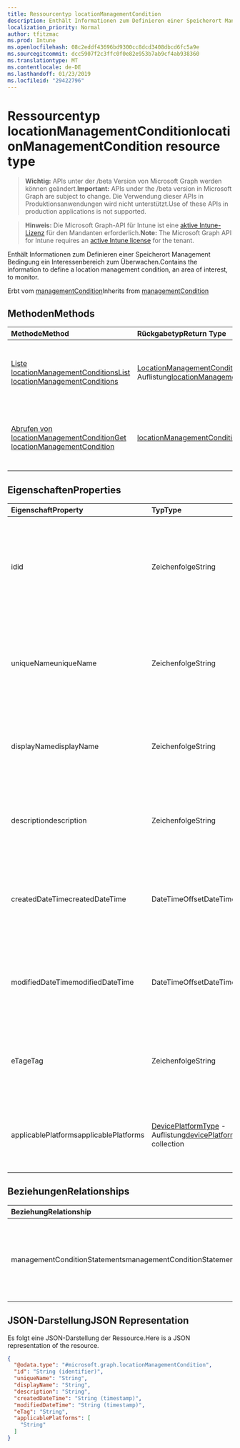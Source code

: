 ```yaml
---
title: Ressourcentyp locationManagementCondition
description: Enthält Informationen zum Definieren einer Speicherort Management Bedingung ein Interessenbereich zum Überwachen.
localization_priority: Normal
author: tfitzmac
ms.prod: Intune
ms.openlocfilehash: 08c2eddf43696bd9300cc8dcd3408dbcd6fc5a9e
ms.sourcegitcommit: dcc5907f2c3ffc0f0e82e953b7ab9cf4ab938360
ms.translationtype: MT
ms.contentlocale: de-DE
ms.lasthandoff: 01/23/2019
ms.locfileid: "29422796"
---
```

# <a name="locationmanagementcondition-resource-type"></a><span data-ttu-id="9c128-103">Ressourcentyp locationManagementCondition</span><span class="sxs-lookup"><span data-stu-id="9c128-103">locationManagementCondition resource type</span></span>

> <span data-ttu-id="9c128-104">**Wichtig:** APIs unter der /beta Version von Microsoft Graph werden können geändert.</span><span class="sxs-lookup"><span data-stu-id="9c128-104">**Important:** APIs under the /beta version in Microsoft Graph are subject to change.</span></span> <span data-ttu-id="9c128-105">Die Verwendung dieser APIs in Produktionsanwendungen wird nicht unterstützt.</span><span class="sxs-lookup"><span data-stu-id="9c128-105">Use of these APIs in production applications is not supported.</span></span>

> <span data-ttu-id="9c128-106">**Hinweis:** Die Microsoft Graph-API für Intune ist eine [aktive Intune-Lizenz](https://go.microsoft.com/fwlink/?linkid=839381) für den Mandanten erforderlich.</span><span class="sxs-lookup"><span data-stu-id="9c128-106">**Note:** The Microsoft Graph API for Intune requires an [active Intune license](https://go.microsoft.com/fwlink/?linkid=839381) for the tenant.</span></span>

<span data-ttu-id="9c128-107">Enthält Informationen zum Definieren einer Speicherort Management Bedingung ein Interessenbereich zum Überwachen.</span><span class="sxs-lookup"><span data-stu-id="9c128-107">Contains the information to define a location management condition, an area of interest, to monitor.</span></span>


<span data-ttu-id="9c128-108">Erbt vom [managementCondition](../resources/intune-fencing-managementcondition.md)</span><span class="sxs-lookup"><span data-stu-id="9c128-108">Inherits from [managementCondition](../resources/intune-fencing-managementcondition.md)</span></span>

## <a name="methods"></a><span data-ttu-id="9c128-109">Methoden</span><span class="sxs-lookup"><span data-stu-id="9c128-109">Methods</span></span>
|<span data-ttu-id="9c128-110">Methode</span><span class="sxs-lookup"><span data-stu-id="9c128-110">Method</span></span>|<span data-ttu-id="9c128-111">Rückgabetyp</span><span class="sxs-lookup"><span data-stu-id="9c128-111">Return Type</span></span>|<span data-ttu-id="9c128-112">Beschreibung</span><span class="sxs-lookup"><span data-stu-id="9c128-112">Description</span></span>|
|:---|:---|:---|
|[<span data-ttu-id="9c128-113">Liste locationManagementConditions</span><span class="sxs-lookup"><span data-stu-id="9c128-113">List locationManagementConditions</span></span>](../api/intune-fencing-locationmanagementcondition-list.md)|<span data-ttu-id="9c128-114">[LocationManagementCondition](../resources/intune-fencing-locationmanagementcondition.md) -Auflistung</span><span class="sxs-lookup"><span data-stu-id="9c128-114">[locationManagementCondition](../resources/intune-fencing-locationmanagementcondition.md) collection</span></span>|<span data-ttu-id="9c128-115">Listeneigenschaften und Beziehungen der [LocationManagementCondition](../resources/intune-fencing-locationmanagementcondition.md) -Objekte.</span><span class="sxs-lookup"><span data-stu-id="9c128-115">List properties and relationships of the [locationManagementCondition](../resources/intune-fencing-locationmanagementcondition.md) objects.</span></span>|
|[<span data-ttu-id="9c128-116">Abrufen von locationManagementCondition</span><span class="sxs-lookup"><span data-stu-id="9c128-116">Get locationManagementCondition</span></span>](../api/intune-fencing-locationmanagementcondition-get.md)|[<span data-ttu-id="9c128-117">locationManagementCondition</span><span class="sxs-lookup"><span data-stu-id="9c128-117">locationManagementCondition</span></span>](../resources/intune-fencing-locationmanagementcondition.md)|<span data-ttu-id="9c128-118">Lesen Sie Eigenschaften und Beziehungen des [LocationManagementCondition](../resources/intune-fencing-locationmanagementcondition.md) -Objekts.</span><span class="sxs-lookup"><span data-stu-id="9c128-118">Read properties and relationships of the [locationManagementCondition](../resources/intune-fencing-locationmanagementcondition.md) object.</span></span>|

## <a name="properties"></a><span data-ttu-id="9c128-119">Eigenschaften</span><span class="sxs-lookup"><span data-stu-id="9c128-119">Properties</span></span>
|<span data-ttu-id="9c128-120">Eigenschaft</span><span class="sxs-lookup"><span data-stu-id="9c128-120">Property</span></span>|<span data-ttu-id="9c128-121">Typ</span><span class="sxs-lookup"><span data-stu-id="9c128-121">Type</span></span>|<span data-ttu-id="9c128-122">Beschreibung</span><span class="sxs-lookup"><span data-stu-id="9c128-122">Description</span></span>|
|:---|:---|:---|
|<span data-ttu-id="9c128-123">id</span><span class="sxs-lookup"><span data-stu-id="9c128-123">id</span></span>|<span data-ttu-id="9c128-124">Zeichenfolge</span><span class="sxs-lookup"><span data-stu-id="9c128-124">String</span></span>|<span data-ttu-id="9c128-125">Eindeutiger Bezeichner für die Bedingung Management.</span><span class="sxs-lookup"><span data-stu-id="9c128-125">Unique identifier for the management condition.</span></span> <span data-ttu-id="9c128-126">System generierten Wert, die beim Erstellen zugewiesen.</span><span class="sxs-lookup"><span data-stu-id="9c128-126">System generated value assigned when created.</span></span> <span data-ttu-id="9c128-127">Geerbt von [managementCondition](../resources/intune-fencing-managementcondition.md)</span><span class="sxs-lookup"><span data-stu-id="9c128-127">Inherited from [managementCondition](../resources/intune-fencing-managementcondition.md)</span></span>|
|<span data-ttu-id="9c128-128">uniqueName</span><span class="sxs-lookup"><span data-stu-id="9c128-128">uniqueName</span></span>|<span data-ttu-id="9c128-129">Zeichenfolge</span><span class="sxs-lookup"><span data-stu-id="9c128-129">String</span></span>|<span data-ttu-id="9c128-130">Eindeutiger Name für die Bedingung Management.</span><span class="sxs-lookup"><span data-stu-id="9c128-130">Unique name for the management condition.</span></span> <span data-ttu-id="9c128-131">In Management Bedingung Ausdrücken verwendet.</span><span class="sxs-lookup"><span data-stu-id="9c128-131">Used in management condition expressions.</span></span> <span data-ttu-id="9c128-132">Geerbt von [managementCondition](../resources/intune-fencing-managementcondition.md)</span><span class="sxs-lookup"><span data-stu-id="9c128-132">Inherited from [managementCondition](../resources/intune-fencing-managementcondition.md)</span></span>|
|<span data-ttu-id="9c128-133">displayName</span><span class="sxs-lookup"><span data-stu-id="9c128-133">displayName</span></span>|<span data-ttu-id="9c128-134">Zeichenfolge</span><span class="sxs-lookup"><span data-stu-id="9c128-134">String</span></span>|<span data-ttu-id="9c128-135">Der Administrator definierter Name der Bedingung Management.</span><span class="sxs-lookup"><span data-stu-id="9c128-135">The admin defined name of the management condition.</span></span> <span data-ttu-id="9c128-136">Geerbt von [managementCondition](../resources/intune-fencing-managementcondition.md)</span><span class="sxs-lookup"><span data-stu-id="9c128-136">Inherited from [managementCondition](../resources/intune-fencing-managementcondition.md)</span></span>|
|<span data-ttu-id="9c128-137">description</span><span class="sxs-lookup"><span data-stu-id="9c128-137">description</span></span>|<span data-ttu-id="9c128-138">Zeichenfolge</span><span class="sxs-lookup"><span data-stu-id="9c128-138">String</span></span>|<span data-ttu-id="9c128-139">Der Administrator definiert die Beschreibung der Bedingung Management.</span><span class="sxs-lookup"><span data-stu-id="9c128-139">The admin defined description of the management condition.</span></span> <span data-ttu-id="9c128-140">Geerbt von [managementCondition](../resources/intune-fencing-managementcondition.md)</span><span class="sxs-lookup"><span data-stu-id="9c128-140">Inherited from [managementCondition](../resources/intune-fencing-managementcondition.md)</span></span>|
|<span data-ttu-id="9c128-141">createdDateTime</span><span class="sxs-lookup"><span data-stu-id="9c128-141">createdDateTime</span></span>|<span data-ttu-id="9c128-142">DateTimeOffset</span><span class="sxs-lookup"><span data-stu-id="9c128-142">DateTimeOffset</span></span>|<span data-ttu-id="9c128-143">Der Zeitpunkt, an die Bedingung Management erstellt wurde.</span><span class="sxs-lookup"><span data-stu-id="9c128-143">The time the management condition was created.</span></span> <span data-ttu-id="9c128-144">Generierte Service-Seite.</span><span class="sxs-lookup"><span data-stu-id="9c128-144">Generated service side.</span></span> <span data-ttu-id="9c128-145">Geerbt von [managementCondition](../resources/intune-fencing-managementcondition.md)</span><span class="sxs-lookup"><span data-stu-id="9c128-145">Inherited from [managementCondition](../resources/intune-fencing-managementcondition.md)</span></span>|
|<span data-ttu-id="9c128-146">modifiedDateTime</span><span class="sxs-lookup"><span data-stu-id="9c128-146">modifiedDateTime</span></span>|<span data-ttu-id="9c128-147">DateTimeOffset</span><span class="sxs-lookup"><span data-stu-id="9c128-147">DateTimeOffset</span></span>|<span data-ttu-id="9c128-148">Die Zeit, die die Bedingung Management zuletzt geändert wurde.</span><span class="sxs-lookup"><span data-stu-id="9c128-148">The time the management condition was last modified.</span></span> <span data-ttu-id="9c128-149">Aktualisierte Service-Seite.</span><span class="sxs-lookup"><span data-stu-id="9c128-149">Updated service side.</span></span> <span data-ttu-id="9c128-150">Geerbt von [managementCondition](../resources/intune-fencing-managementcondition.md)</span><span class="sxs-lookup"><span data-stu-id="9c128-150">Inherited from [managementCondition](../resources/intune-fencing-managementcondition.md)</span></span>|
|<span data-ttu-id="9c128-151">eTag</span><span class="sxs-lookup"><span data-stu-id="9c128-151">eTag</span></span>|<span data-ttu-id="9c128-152">Zeichenfolge</span><span class="sxs-lookup"><span data-stu-id="9c128-152">String</span></span>|<span data-ttu-id="9c128-153">ETag der Bedingung Management.</span><span class="sxs-lookup"><span data-stu-id="9c128-153">ETag of the management condition.</span></span> <span data-ttu-id="9c128-154">Aktualisierte Service-Seite.</span><span class="sxs-lookup"><span data-stu-id="9c128-154">Updated service side.</span></span> <span data-ttu-id="9c128-155">Geerbt von [managementCondition](../resources/intune-fencing-managementcondition.md)</span><span class="sxs-lookup"><span data-stu-id="9c128-155">Inherited from [managementCondition](../resources/intune-fencing-managementcondition.md)</span></span>|
|<span data-ttu-id="9c128-156">applicablePlatforms</span><span class="sxs-lookup"><span data-stu-id="9c128-156">applicablePlatforms</span></span>|<span data-ttu-id="9c128-157">[DevicePlatformType](../resources/intune-shared-deviceplatformtype.md) -Auflistung</span><span class="sxs-lookup"><span data-stu-id="9c128-157">[devicePlatformType](../resources/intune-shared-deviceplatformtype.md) collection</span></span>|<span data-ttu-id="9c128-158">Die entsprechenden Plattformen für diese Bedingung Management.</span><span class="sxs-lookup"><span data-stu-id="9c128-158">The applicable platforms for this management condition.</span></span> <span data-ttu-id="9c128-159">Geerbt von [managementCondition](../resources/intune-fencing-managementcondition.md)</span><span class="sxs-lookup"><span data-stu-id="9c128-159">Inherited from [managementCondition](../resources/intune-fencing-managementcondition.md)</span></span>|

## <a name="relationships"></a><span data-ttu-id="9c128-160">Beziehungen</span><span class="sxs-lookup"><span data-stu-id="9c128-160">Relationships</span></span>
|<span data-ttu-id="9c128-161">Beziehung</span><span class="sxs-lookup"><span data-stu-id="9c128-161">Relationship</span></span>|<span data-ttu-id="9c128-162">Typ</span><span class="sxs-lookup"><span data-stu-id="9c128-162">Type</span></span>|<span data-ttu-id="9c128-163">Beschreibung</span><span class="sxs-lookup"><span data-stu-id="9c128-163">Description</span></span>|
|:---|:---|:---|
|<span data-ttu-id="9c128-164">managementConditionStatements</span><span class="sxs-lookup"><span data-stu-id="9c128-164">managementConditionStatements</span></span>|<span data-ttu-id="9c128-165">[ManagementConditionStatement](../resources/intune-fencing-managementconditionstatement.md) -Auflistung</span><span class="sxs-lookup"><span data-stu-id="9c128-165">[managementConditionStatement](../resources/intune-fencing-managementconditionstatement.md) collection</span></span>|<span data-ttu-id="9c128-166">Die Bedingung Management Anweisungen, die Bedingung Management zugeordnet ist.</span><span class="sxs-lookup"><span data-stu-id="9c128-166">The management condition statements associated to the management condition.</span></span> <span data-ttu-id="9c128-167">Geerbt von [managementCondition](../resources/intune-fencing-managementcondition.md)</span><span class="sxs-lookup"><span data-stu-id="9c128-167">Inherited from [managementCondition](../resources/intune-fencing-managementcondition.md)</span></span>|

## <a name="json-representation"></a><span data-ttu-id="9c128-168">JSON-Darstellung</span><span class="sxs-lookup"><span data-stu-id="9c128-168">JSON Representation</span></span>
<span data-ttu-id="9c128-169">Es folgt eine JSON-Darstellung der Ressource.</span><span class="sxs-lookup"><span data-stu-id="9c128-169">Here is a JSON representation of the resource.</span></span>
<!-- {
  "blockType": "resource",
  "keyProperty": "id",
  "@odata.type": "microsoft.graph.locationManagementCondition"
}
-->
``` json
{
  "@odata.type": "#microsoft.graph.locationManagementCondition",
  "id": "String (identifier)",
  "uniqueName": "String",
  "displayName": "String",
  "description": "String",
  "createdDateTime": "String (timestamp)",
  "modifiedDateTime": "String (timestamp)",
  "eTag": "String",
  "applicablePlatforms": [
    "String"
  ]
}
```




